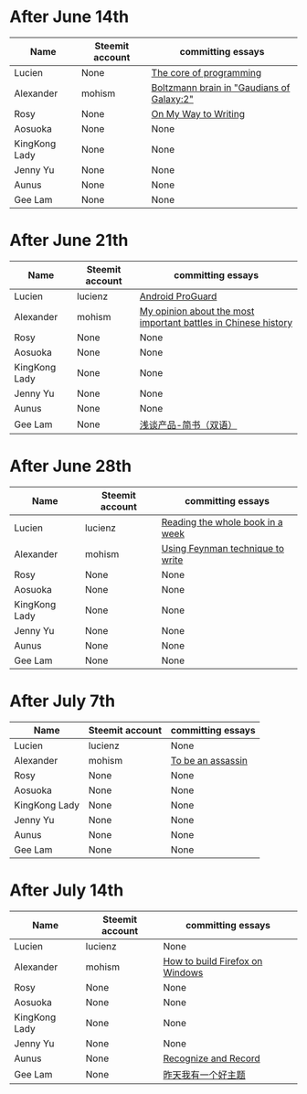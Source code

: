# After June 14th

| Name | Steemit account | committing essays |
| -- | -- | -- |
| Lucien | None | [The core of programming](https://www.jianshu.com/p/c64e1076f0ad)  |
| Alexander | mohism | [Boltzmann brain in "Gaudians of Galaxy:2"](https://steemit.com/movie/@mohism/boltzmann-brain-in-gaudians-of-galaxy-2)|
| Rosy | None | [On My Way to Writing](https://www.jianshu.com/p/979b472f07d3) 
| Aosuoka| None | None |
| KingKong Lady | None | None |
| Jenny Yu | None | None |
| Aunus | None | None |
| Gee Lam | None | None |

# After June 21th

| Name | Steemit account | committing essays |
| -- | -- | -- |
| Lucien | lucienz | [Android ProGuard](https://www.jianshu.com/p/dc0434ff8217)  |
| Alexander | mohism | [My opinion about the most important battles in Chinese history](https://steemit.com/history/@mohism/my-opinion-about-the-most-important-battles-in-chinese-history) |
| Rosy | None | None |
| Aosuoka| None | None |
| KingKong Lady | None | None |
| Jenny Yu | None | None |
| Aunus | None | None |
| Gee Lam | None | [浅谈产品-简书（双语）](https://www.jianshu.com/p/6084e31060ac) |

# After June 28th

| Name | Steemit account | committing essays |
| -- | -- | -- |
| Lucien | lucienz | [Reading the whole book in a week](https://www.jianshu.com/p/eab4f0870b12)  |
| Alexander | mohism |[Using Feynman technique to write](https://www.jianshu.com/p/34a26b9acea4) |
| Rosy | None | None |
| Aosuoka| None | None |
| KingKong Lady | None | None |
| Jenny Yu | None | None |
| Aunus | None | None |
| Gee Lam | None | None |

 # After July 7th

| Name | Steemit account | committing essays |
| -- | -- | -- |
| Lucien | lucienz | None |
| Alexander | mohism |[To be an assassin](https://www.jianshu.com/p/6f7bd9c68524) |
| Rosy | None | None |
| Aosuoka| None | None |
| KingKong Lady | None | None |
| Jenny Yu | None | None |
| Aunus | None | None |
| Gee Lam | None | None |

# After July 14th

| Name | Steemit account | committing essays |
| -- | -- | -- |
| Lucien | lucienz | None |
| Alexander | mohism |[How to build Firefox on Windows](http://alexander.mohism.org/blog/2017/08/14/build-firefox-for-Windows.html) |
| Rosy | None | None |
| Aosuoka| None | None |
| KingKong Lady | None | None |
| Jenny Yu | None | None |
| Aunus | None | [Recognize and Record](https://www.jianshu.com/p/111eeec7814d) |
| Gee Lam | None | [昨天我有一个好主题](https://www.jianshu.com/p/8670882b819a) |
